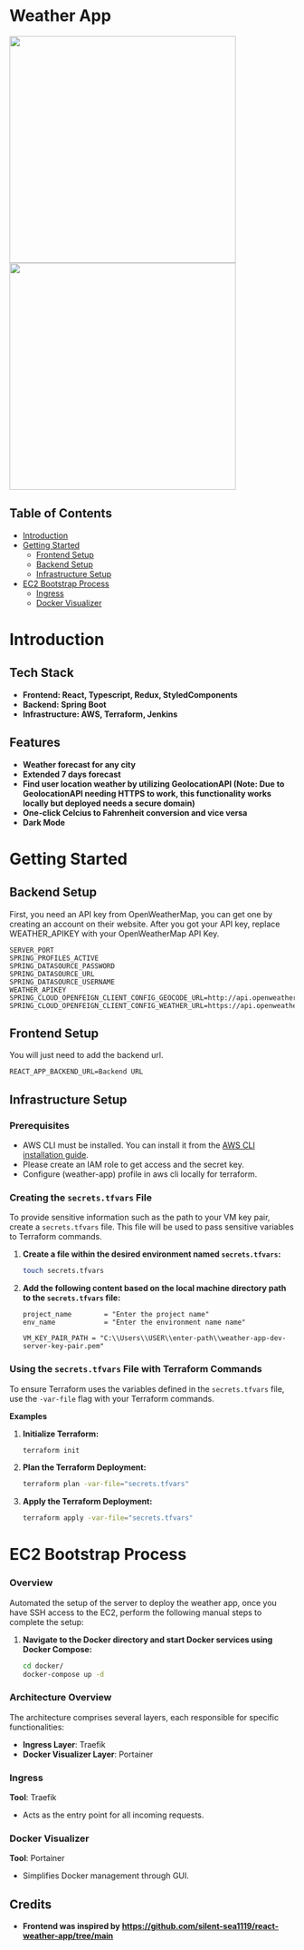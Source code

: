 # Weather App

<img src="https://user-images.githubusercontent.com/25284536/90274607-2535a000-de76-11ea-9d21-ab8c3e68b3a9.png" width="400"> <img src="https://user-images.githubusercontent.com/25284536/90274626-29fa5400-de76-11ea-97a7-c6b67ec2f66a.png" width="400">

## Table of Contents

- [Introduction](#introduction)
- [Getting Started](#getting-started)
  - [Frontend Setup](#frontend-setup)
  - [Backend Setup](#backend=setup)
  - [Infrastructure Setup](#infrastructure-setup)
- [EC2 Bootstrap Process](#ec2-bootstrap-process)
  - [Ingress](#ingress)
  - [Docker Visualizer](#docker-visualizer)

# Introduction

## Tech Stack

- **Frontend: React, Typescript, Redux, StyledComponents**
- **Backend: Spring Boot**
- **Infrastructure: AWS, Terraform, Jenkins**

## Features

- **Weather forecast for any city**
- **Extended 7 days forecast**
- **Find user location weather by utilizing GeolocationAPI (Note: Due to GeolocationAPI needing HTTPS to work, this functionality works locally but deployed needs a secure domain)**
- **One-click Celcius to Fahrenheit conversion and vice versa**
- **Dark Mode**

# Getting Started

## Backend Setup
First, you need an API key from OpenWeatherMap, you can get one by creating an account on their website. After you got your API key, replace WEATHER_APIKEY with your OpenWeatherMap API Key.

```
SERVER_PORT
SPRING_PROFILES_ACTIVE
SPRING_DATASOURCE_PASSWORD
SPRING_DATASOURCE_URL
SPRING_DATASOURCE_USERNAME
WEATHER_APIKEY
SPRING_CLOUD_OPENFEIGN_CLIENT_CONFIG_GEOCODE_URL=http://api.openweathermap.org/geo/1.0
SPRING_CLOUD_OPENFEIGN_CLIENT_CONFIG_WEATHER_URL=https://api.openweathermap.org/data/2.5
```

## Frontend Setup
You will just need to add the backend url.

```
REACT_APP_BACKEND_URL=Backend URL
```

## Infrastructure Setup

### Prerequisites

- AWS CLI must be installed. You can install it from the [AWS CLI installation guide](https://docs.aws.amazon.com/cli/latest/userguide/getting-started-install.html).
- Please create an IAM role to get access and the secret key.
- Configure (weather-app) profile in aws cli locally for terraform.

### Creating the `secrets.tfvars` File

To provide sensitive information such as the path to your VM key pair, create a `secrets.tfvars` file. This file will be used to pass sensitive variables to Terraform commands.

1. **Create a file within the desired environment named `secrets.tfvars`:**

   ```sh
   touch secrets.tfvars
   ```

2. **Add the following content based on the local machine directory path to the `secrets.tfvars` file:**

   ```hcl
   project_name        = "Enter the project name"
   env_name            = "Enter the environment name name"

   VM_KEY_PAIR_PATH = "C:\\Users\\USER\\enter-path\\weather-app-dev-server-key-pair.pem"
   ```

### Using the `secrets.tfvars` File with Terraform Commands

To ensure Terraform uses the variables defined in the `secrets.tfvars` file, use the `-var-file` flag with your Terraform commands.

**Examples**

1. **Initialize Terraform:**

   ```sh
   terraform init
   ```

2. **Plan the Terraform Deployment:**

   ```sh
   terraform plan -var-file="secrets.tfvars"
   ```

3. **Apply the Terraform Deployment:**

   ```sh
   terraform apply -var-file="secrets.tfvars"
   ```

# EC2 Bootstrap Process

### Overview

Automated the setup of the server to deploy the weather app, once you have SSH access to the EC2, perform the following manual steps to complete the setup:

1. **Navigate to the Docker directory and start Docker services using Docker Compose:**

   ```sh
   cd docker/
   docker-compose up -d
   ```
### Architecture Overview

The architecture comprises several layers, each responsible for specific functionalities:

- **Ingress Layer**: Traefik
- **Docker Visualizer Layer**: Portainer

### Ingress

**Tool**: Traefik

- Acts as the entry point for all incoming requests.

### Docker Visualizer

**Tool**: Portainer

- Simplifies Docker management through GUI.

## Credits

- **Frontend was inspired by https://github.com/silent-sea1119/react-weather-app/tree/main**
